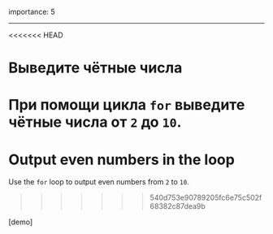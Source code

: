 importance: 5

---

<<<<<<< HEAD
# Выведите чётные числа

При помощи цикла `for` выведите чётные числа от `2` до `10`.
=======
# Output even numbers in the loop

Use the `for` loop to output even numbers from `2` to `10`.
>>>>>>> 540d753e90789205fc6e75c502f68382c87dea9b

[demo]
